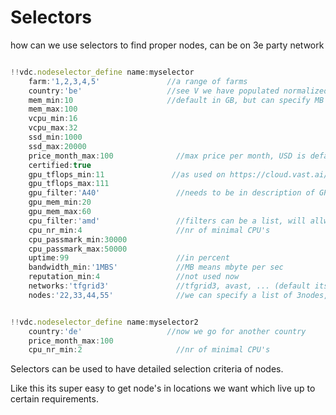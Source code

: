 # Selectors

how can we use selectors to find proper nodes, can be on 3e party network

```javascript

!!vdc.nodeselector_define name:myselector
    farm:'1,2,3,4,5'               //a range of farms
    country:'be'                   //see V we have populated normalized list of countries
    mem_min:10                     //default in GB, but can specify MB
    mem_max:100
    vcpu_min:16
    vcpu_max:32
    ssd_min:1000
    ssd_max:20000
    price_month_max:100              //max price per month, USD is default, can specify other currency (see currency module V)
    certified:true
    gpu_tflops_min:11               //as used on https://cloud.vast.ai/
    gpu_tflops_max:111
    gpu_filter:'A40'                 //needs to be in description of GPU, can be a list
    gpu_mem_min:20
    gpu_mem_max:60
    cpu_filter:'amd'                 //filters can be a list, will allways be made lowercase
    cpu_nr_min:4                     //nr of minimal CPU's
    cpu_passmark_min:30000
    cpu_passmark_max:50000
    uptime:99                        //in percent
    bandwidth_min:'1MBS'             //MB means mbyte per sec
    reputation_min:4                 //not used now
    networks:'tfgrid3'               //tfgrid3, avast, ... (default its all open, but we give preference to tfgrid if possible)
    nodes:'22,33,44,55'              //we can specify a list of 3nodes, which the algo will chose out from


!!vdc.nodeselector_define name:myselector2
    country:'de'                   //now we go for another country
    price_month_max:100 
    cpu_nr_min:2                     //nr of minimal CPU's

```



Selectors can be used to have detailed selection criteria of nodes.

Like this its super easy to get node's in locations we want which live up to certain requirements.
